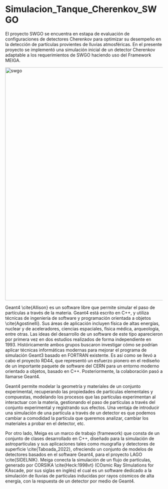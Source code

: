 # Simulacion_Tanque_Cherenkov_SWGO
El proyecto SWGO se encuentra en estapa de evaluación de configuraciones de detectores Cherenkov para optimizar su desempeño en la detección de partículas provientes de lluvias atmosféricas. En el presente proyecto se implementó una simulación inicial de un detector Cherenkov adaptable a los requerimientos de SWGO haciendo uso del Framework MEIGA.

<img width="1022" height="745" alt="swgo" src="https://github.com/user-attachments/assets/a21eef31-17bd-49e0-bc62-7ad68c002f69" />

 Geant4 \cite{Allison} es un software libre que permite simular el paso de partículas a través de la materia. Geant4 está escrito en C++, y utiliza técnicas de ingeniería de software y programación orientada a objetos \cite{Agostinelli}. Sus áreas de aplicación incluyen física de altas energías, nuclear y de aceleradores, ciencias espaciales, física médica, arqueología, entre otras. Las ideas del desarrollo de un software de este tipo aparecieron por primera vez en dos estudios realizados de forma independiente en 1993. Históricamente ambos grupos buscaron investigar cómo se podrían aplicar técnicas informáticas modernas para mejorar el programa de simulación Geant3 basado en FORTRAN existente. Es así como se llevó a cabo el proyecto RD44, que representó un esfuerzo pionero en el rediseño de un importante paquete de software del CERN para un entorno moderno orientado a objetos, basado en C++. Posteriormente, la colaboración pasó a llamarse Geant4.

  Geant4 permite modelar la geometría y materiales de un conjunto experimental, recuperando las propiedades de partículas elementales y compuestas, modelando los procesos que las partículas experimentan al interactuar con la materia, gestionando el paso de partículas a través del conjunto experimental y registrando sus efectos. Una ventaja de introducir una simulación de una partícula a  través de un detector es que podemos cambiar a comodidad la partícula que queremos analizar, cambiar los materiales a probar en el detector, etc. 

  Por otro lado, Meiga es un marco de trabajo (framework) que consta de un conjunto de clases desarrollado en C++, diseñado para la simulación de astropartículas y sus aplicaciones tales como muografía y detectores de superficie \cite{Taboada_2022}, ofreciendo un conjunto de modelos de detectores basados en el software Geant4, para el proyecto LAGO \cite{SIDELNIK}. Meiga conecta la simulación de un flujo de partículas, generado por CORSIKA \cite{Heck:1998vt} (COsmic Ray SImulations for KAscade, por sus siglas en inglés) el cual es un software dedicado a la simulación de lluvias de partículas inducidas por rayos cósmicos de alta energía, con la respuesta de un detector por medio de Geant4.
